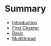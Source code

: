 # Summary

* [Introduction](README.md)
* [First Chapter](chapter1.md)
* [Basic](basic.md)
* [Multithread](multithread.md)

